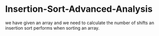 # Insertion-Sort-Advanced-Analysis
we have given an array and we need to calculate the number of shifts an insertion sort performs when sorting an array.

